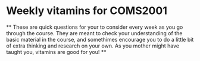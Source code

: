 # Weekly vitamins for COMS2001 #

** These are quick questions for your to consider every week as you go
   through the course.  They are meant to check your understanding of
   the basic material in the course, and somethimes encourage you to
   do a little bit of extra thinking and research on your own. As you
   mother might have taught you, vitamins are good for you! **
